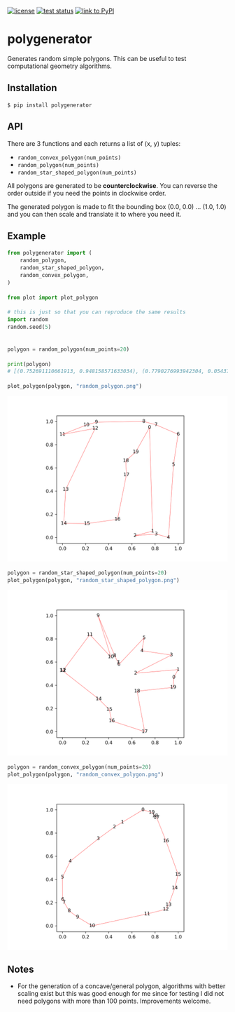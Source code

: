 [![license](https://img.shields.io/badge/license-%20MIT-blue.svg)](LICENSE)
[![test status](https://github.com/bast/polygenerator/workflows/Test/badge.svg)](https://github.com/bast/polygenerator/actions)
[![link to PyPI](https://badge.fury.io/py/polygenerator.svg)](https://badge.fury.io/py/polygenerator)


# polygenerator

Generates random simple polygons. This can be useful to test computational
geometry algorithms.


## Installation

```
$ pip install polygenerator
```


## API

There are 3 functions and each returns a list of (x, y) tuples:
- `random_convex_polygon(num_points)`
- `random_polygon(num_points)`
- `random_star_shaped_polygon(num_points)`

All polygons are generated to be **counterclockwise**. You can reverse the order
outside if you need the points in clockwise order.

The generated polygon is made to fit the bounding box (0.0, 0.0) ... (1.0, 1.0)
and you can then scale and translate it to where you need it.


## Example

```python
from polygenerator import (
    random_polygon,
    random_star_shaped_polygon,
    random_convex_polygon,
)

from plot import plot_polygon

# this is just so that you can reproduce the same results
import random
random.seed(5)


polygon = random_polygon(num_points=20)

print(polygon)
# [(0.752691110661913, 0.948158571633034), (0.7790276993942304, 0.05437135270534656), ..., (0.633385213909564, 0.7365967958574935)]

plot_polygon(polygon, "random_polygon.png")
```
![random polygon](img/random_polygon.png)

```python
polygon = random_star_shaped_polygon(num_points=20)
plot_polygon(polygon, "random_star_shaped_polygon.png")
```
![random star shaped polygon](img/random_star_shaped_polygon.png)

```python
polygon = random_convex_polygon(num_points=20)
plot_polygon(polygon, "random_convex_polygon.png")
```
![random convex polygon](img/random_convex_polygon.png)


## Notes

- For the generation of a concave/general polygon, algorithms with better
  scaling exist but this was good enough for me since for testing I did not
  need polygons with more than 100 points. Improvements welcome.
